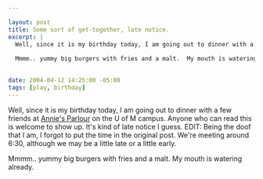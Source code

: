 ```yaml
--- 

layout: post
title: Some sort of get-together, late notice.
excerpt: |
  Well, since it is my birthday today, I am going out to dinner with a few friends at <a href="http://twincities.citysearch.com/profile?id=5588075">Annie's Parlour</a> on the U of M campus.   Anyone who can read this is welcome to show up.   It's kind of late notice I guess.   EDIT:  Being the doof that I am, I forgot to put the time in the original post.  We're meeting around 6:30, although we may be a little late or a little early.
  
  Mmmm.. yummy big burgers with fries and a malt.  My mouth is watering already.
  

date: 2004-04-12 14:25:00 -05:00
tags: [play, birthday]
---
```

Well, since it is my birthday today, I am going out to dinner with a few friends at <a href="http://twincities.citysearch.com/profile?id=5588075">Annie's Parlour</a> on the U of M campus.   Anyone who can read this is welcome to show up.   It's kind of late notice I guess.   EDIT:  Being the doof that I am, I forgot to put the time in the original post.  We're meeting around 6:30, although we may be a little late or a little early.

Mmmm.. yummy big burgers with fries and a malt.  My mouth is watering already.
